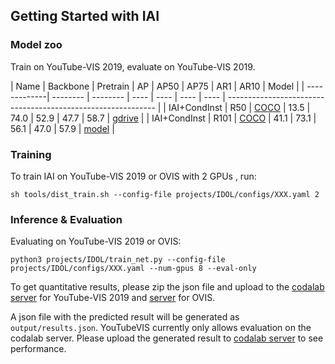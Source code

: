 ## Getting Started with IAI

### Model zoo

Train on YouTube-VIS 2019, evaluate on YouTube-VIS 2019.

|      Name    | Backbone | Pretrain | AP   | AP50 | AP75 | AR1  | AR10 | Model |
| -------------| -------- | -------- | ---- | ---- | ---- | ---- | ------------------------------------------------------------ |
| IAI+CondInst |   R50    | [COCO](https://drive.google.com/file/d/15w9jpvK8I5GrHYKWI8VOnmkc_gBU7aa2/view?usp=sharing)     | 13.5 | 74.0 | 52.9 | 47.7 | 58.7 | [gdrive](https://drive.google.com/file/d/1v6DJKjoiBvwO0jAR3fNTLfnpAP4ZaEh8/view?usp=sharing) |
| IAI+CondInst |   R101   | [COCO](https://drive.google.com/file/d/1Tfg__rlo9VlMQWtIHPqvHzFwASPVb3U-/view?usp=sharing)     | 41.1 | 73.1 | 56.1 | 47.0 | 57.9 | [model](https://drive.google.com/file/d/18tKT_b37CPaZL6AMaA5_sfOSzTnNxzsk/view?usp=sharing) |


### Training

To train IAI on YouTube-VIS 2019 or OVIS with 2 GPUs , run:

```
sh tools/dist_train.sh --config-file projects/IDOL/configs/XXX.yaml 2 
```

### Inference & Evaluation



Evaluating on YouTube-VIS 2019 or OVIS:

```
python3 projects/IDOL/train_net.py --config-file projects/IDOL/configs/XXX.yaml --num-gpus 8 --eval-only
```



To get quantitative results, please zip the json file and upload to the [codalab server](https://competitions.codalab.org/competitions/20128#participate-submit_results) for YouTube-VIS 2019 and [server](https://codalab.lisn.upsaclay.fr/competitions/4763) for OVIS.


A json file with the predicted result will be generated as ```output/results.json```. YouTubeVIS currently only allows evaluation on the codalab server. Please upload the generated result to [codalab server](https://competitions.codalab.org/competitions/20128) to see performance.
